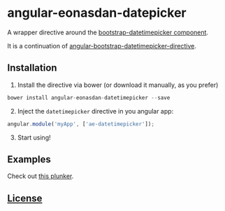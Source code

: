 # angular-eonasdan-datepicker

A wrapper directive around the [bootstrap-datetimepicker component](http://eonasdan.github.io/bootstrap-datetimepicker/).

It is a continuation of [angular-bootstrap-datetimepicker-directive](https://github.com/diosney/angular-bootstrap-datetimepicker-directive).

## Installation

1) Install the directive via bower (or download it manually, as you prefer)
```javascript
bower install angular-eonasdan-datetimepicker --save
```

2) Inject the `datetimepicker` directive in you angular app:
```javascript
angular.module('myApp', ['ae-datetimepicker']);
```

3) Start using!

## Examples

Check out [this plunker](http://plnkr.co/n8L8UZ).

## [License](https://github.com/atais/angular-eonasdan-datetimepicker/blob/master/LICENSE)